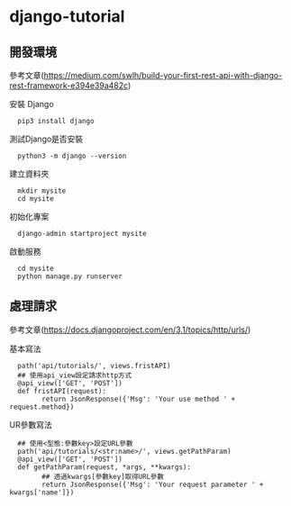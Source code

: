 # django-tutorial

## 開發環境

參考文章(https://medium.com/swlh/build-your-first-rest-api-with-django-rest-framework-e394e39a482c)

安裝 Django

      pip3 install django
      
測試Django是否安裝

      python3 -m django --version
      
建立資料夾

      mkdir mysite
      cd mysite
      
初始化專案
  
      django-admin startproject mysite
      
啟動服務

      cd mysite
      python manage.py runserver 


## 處理請求

參考文章(https://docs.djangoproject.com/en/3.1/topics/http/urls/)

基本寫法

      path('api/tutorials/', views.fristAPI)
      ## 使用api_view設定請求http方式
      @api_view(['GET', 'POST'])
      def fristAPI(request):
            return JsonResponse({'Msg': 'Your use method ' + request.method})
            
            
UR參數寫法

      ## 使用<型態:參數key>設定URL參數
      path('api/tutorials/<str:name>/', views.getPathParam)
      @api_view(['GET', 'POST'])
      def getPathParam(request, *args, **kwargs):
            ## 透過kwargs[參數key]取得URL參數
            return JsonResponse({'Msg': 'Your request parameter ' + kwargs['name']})

